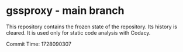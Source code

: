# gssproxy - main branch

This repository contains the frozen state of the repository.
Its history is cleared. It is used only for static code
analysis with Codacy.

Commit Time: 1728090307
